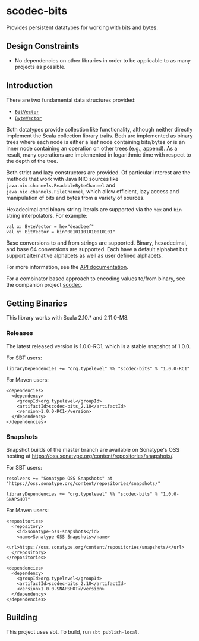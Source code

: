scodec-bits
===========

Provides persistent datatypes for working with bits and bytes.

Design Constraints
------------------
 - No dependencies on other libraries in order to be applicable to as many projects as possible.

Introduction
------------

There are two fundamental data structures provided:
 - [`BitVector`](src/main/scala/scodec/bits/BitVector.scala)
 - [`ByteVector`](src/main/scala/scodec/bits/ByteVector.scala)

Both datatypes provide collection like functionality, although neither directly implement the Scala
collection library traits. Both are implemented as binary trees where each node is either a leaf
node containing bits/bytes or is an inner node containing an operation on other trees (e.g., append).
As a result, many operations are implemented in logarithmic time with respect to the depth of the tree.

Both strict and lazy constructors are provided. Of particular interest are the methods that work
with Java NIO sources like `java.nio.channels.ReadableByteChannel` and `java.nio.channels.FileChannel`,
which allow efficient, lazy access and manipulation of bits and bytes from a variety of sources.

Hexadecimal and binary string literals are supported via the `hex` and `bin` string interpolators.
For example:

    val x: ByteVector = hex"deadbeef"
    val y: BitVector = bin"00101101010010101"

Base conversions to and from strings are supported. Binary, hexadecimal, and base 64 conversions are
supported. Each have a default alphabet but support alternative alphabets as well as user defined
alphabets.

For more information, see the [API documentation](http://scodec.github.io/scodec-bits/latest/api/#scodec.package).

For a combinator based approach to encoding values to/from binary, see the companion project [scodec](https://github.com/scodec/scodec).

Getting Binaries
----------------

This library works with Scala 2.10.* and 2.11.0-M8.

### Releases

The latest released version is 1.0.0-RC1, which is a stable snapshot of 1.0.0.

For SBT users:

    libraryDependencies += "org.typelevel" %% "scodec-bits" % "1.0.0-RC1"


For Maven users:

    <dependencies>
      <dependency>
        <groupId>org.typelevel</groupId>
        <artifactId>scodec-bits_2.10</artifactId>
        <version>1.0.0-RC1</version>
      </dependency>
    </dependencies>


### Snapshots

Snapshot builds of the master branch are available on Sonatype's OSS hosting at https://oss.sonatype.org/content/repositories/snapshots/.

For SBT users:

    resolvers += "Sonatype OSS Snapshots" at "https://oss.sonatype.org/content/repositories/snapshots/"

    libraryDependencies += "org.typelevel" %% "scodec-bits" % "1.0.0-SNAPSHOT"


For Maven users:

    <repositories>
      <repository>
        <id>sonatype-oss-snapshots</id>
        <name>Sonatype OSS Snapshots</name>
        <url>https://oss.sonatype.org/content/repositories/snapshots/</url>
      </repository>
    </repositories>

    <dependencies>
      <dependency>
        <groupId>org.typelevel</groupId>
        <artifactId>scodec-bits_2.10</artifactId>
        <version>1.0.0-SNAPSHOT</version>
      </dependency>
    </dependencies>

Building
--------

This project uses sbt. To build, run `sbt publish-local`.
